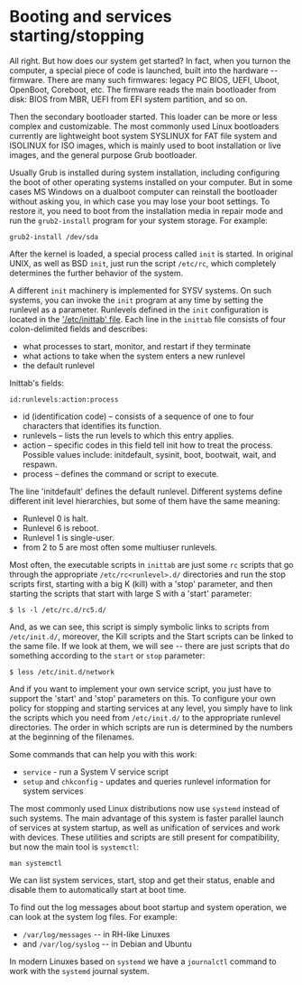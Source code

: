 # Booting and services starting/stopping

All right. But how does our system get started? In fact, when you turnon the computer, a special piece of code is launched, built into the hardware -- firmware. There are many such firmwares: legacy PC BIOS, UEFI, Uboot, OpenBoot, Coreboot, etc. The firmware reads the main bootloader from disk: BIOS from MBR, UEFI from EFI system partition, and so on.

Then the secondary bootloader started. This loader can be more or less complex and customizable. The most commonly used Linux bootloaders currently are lightweight boot system SYSLINUX for FAT file system and ISOLINUX for ISO images, which is mainly used to boot installation or live images, and the general purpose Grub bootloader.

Usually Grub is installed during system installation, including configuring the boot of other operating systems installed on your computer. But in some cases MS Windows on a dualboot computer can reinstall the bootloader without asking you, in which case you may lose your boot settings. To restore it, you need to boot from the installation media in repair mode and run the `grub2-install` program for your system storage. For example:
```
grub2-install /dev/sda
```

After the kernel is loaded, a special process called `init` is started. In original UNIX, as well as BSD `init`, just run the script `/etc/rc`, which completely determines the further behavior of the system.

A different `init` machinery is implemented for SYSV systems. On such systems, you can invoke the `init` program at any time by setting the runlevel as a parameter. Runlevels defined in the `init` configuration is located in the ['/etc/inittab' file](https://manpages.debian.org/unstable/sysvinit-core/inittab.5.en.html). Each line in the `inittab` file consists of four colon-delimited fields and describes:
* what processes to start, monitor, and restart if they terminate
* what actions to take when the system enters a new runlevel
* the default runlevel

Inittab's fields:
```
id:runlevels:action:process
```
* id (identification code) – consists of a sequence of one to four characters that identifies its function.
* runlevels – lists the run levels to which this entry applies.
* action – specific codes in this field tell init how to treat the process. Possible values include: initdefault, sysinit, boot, bootwait, wait, and respawn.
* process – defines the command or script to execute.

The line 'initdefault' defines the default runlevel. Different systems define different init level hierarchies, but some of them have the same meaning:
* Runlevel 0 is halt.
* Runlevel 6 is reboot.
* Runlevel 1 is single-user.
* from 2 to 5 are most often some multiuser runlevels.

Most often, the executable scripts in `inittab` are just some `rc` scripts that go through the appropriate `/etc/rc<runlevel>.d/` directories and run the stop scripts first, starting with a big K (kill) with a 'stop' parameter, and then starting the scripts that start with large S with a 'start' parameter:
```
$ ls -l /etc/rc.d/rc5.d/
```
And, as we can see, this script is simply symbolic links to scripts from `/etc/init.d/`, moreover, the Kill scripts and the Start scripts can be linked to the same file. If we look at them, we will see -- there are just scripts that do something according to the `start` or `stop` parameter:
```
$ less /etc/init.d/network 
```
And if you want to implement your own service script, you just have to support the 'start' and 'stop' parameters on this. To configure your own policy for stopping and starting services at any level, you simply have to link the scripts which you need from `/etc/init.d/` to the appropriate runlevel directories. The order in which scripts are run is determined by the numbers at the beginning of the filenames.

Some commands that can help you with this work:
* `service` - run a System V service script
* `setup` and `chkconfig` - updates and queries runlevel information for system services

The most commonly used Linux distributions now use `systemd` instead of such systems. The main advantage of this system is faster parallel launch of services at system startup, as well as unification of services and work with devices. These utilities and scripts are still present for compatibility, but now the main tool is `systemctl`:
```
man systemctl
```
We can list system services, start, stop and get their status, enable and disable them to automatically start at boot time.

To find out the log messages about boot startup and system operation, we can look at the system log files. For example:
* `/var/log/messages` -- in RH-like Linuxes
* and `/var/log/syslog` -- in Debian and Ubuntu

In modern Linuxes based on `systemd` we have a `journalctl` command to work with the `systemd` journal system.

